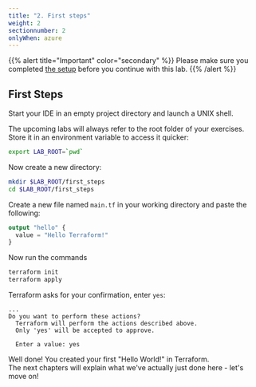 ```yaml
---
title: "2. First steps"
weight: 2
sectionnumber: 2
onlyWhen: azure
---
```


{{% alert title="Important" color="secondary" %}}
Please make sure you completed [the setup](../../setup/) before you continue with this lab.
{{% /alert %}}


## First Steps

Start your IDE in an empty project directory and launch a UNIX shell.  

The upcoming labs will always refer to the root folder of your exercises. Store it in an environment variable
to access it quicker:

```bash
export LAB_ROOT=`pwd`
```

Now create a new directory:

```bash
mkdir $LAB_ROOT/first_steps
cd $LAB_ROOT/first_steps
```

Create a new file named `main.tf` in your working directory and paste the following:

```terraform
output "hello" {
  value = "Hello Terraform!"
}
```

Now run the commands
```bash
terraform init
terraform apply
```

Terraform asks for your confirmation, enter `yes`:
```
...
Do you want to perform these actions?
  Terraform will perform the actions described above.
  Only 'yes' will be accepted to approve.

  Enter a value: yes
```

Well done! You created your first "Hello World!" in Terraform.  
The next chapters will explain what we've actually just done here - let's move on!
